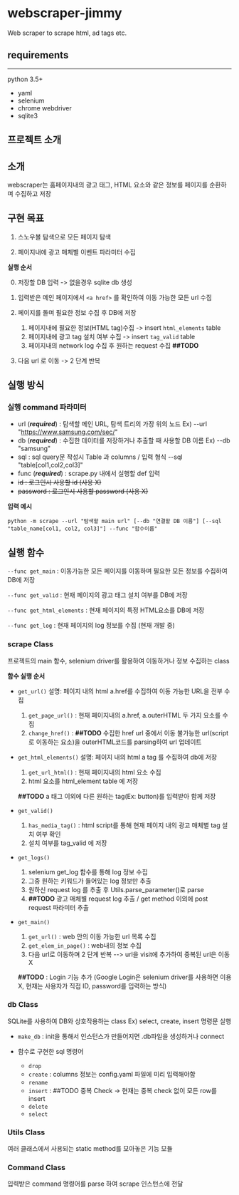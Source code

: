 # webscraper-jimmy
Web scraper to scrape html, ad tags etc. 

## requirements
---
python 3.5+
  - yaml
  - selenium
  - chrome webdriver
  - sqlite3

## 프로젝트 소개

## 소개

webscraper는 홈페이지내의 광고 태그, HTML 요소와 같은 정보를 페이지를 순환하며 수집하고 저장

## 구현 목표

1. 스노우볼 탐색으로 모든 페이지 탐색

2. 페이지내에 광고 매체별 이벤트 파라미터 수집

**실행 순서**

0. 저장할 DB 입력 -> 없을경우 sqlite db 생성

1. 입력받은 메인 페이지에서 `<a href>` 를 확인하여 이동 가능한 모든 url 수집 

2. 페이지를 돌며 필요한 정보 수집 후 DB에 저장
   1. 페이지내에 필요한 정보(HTML tag)수집 -> insert `html_elements` table
   2. 페이지내에 광고 tag 설치 여부 수집 -> insert `tag_valid` table
   3. 페이지내의 network log 수집 후 원하는 request 수집 **##TODO** 
  
3. 다음 url 로 이동 -> 2 단계 반복
## 실행 방식
### 실행 command 파라미터
- url (***required***) : 탐색할 메인 URL, 탐색 트리의 가장 위의 노드 Ex) --url "https://www.samsung.com/sec/"
- db (***required***) : 수집한 데이터를 저장하거나 추출할 때 사용할 DB 이름 Ex) --db "samsung" 
- sql : sql query문 작성시 Table 과 columns / 입력 형식 --sql "table[col1,col2,col3]"
- func (***required***) : scrape.py 내에서 실행할 def 입력
- ~~id : 로그인시 사용할 id (사용 X)~~
- ~~password : 로그인시 사용할 password (사용 X)~~

**입력 예시**

`python -m scrape --url "탐색할 main url" [--db "연결할 DB 이름"] [--sql "table_name[col1, col2, col3]"] --func "함수이름"`

## 실행 함수
`--func get_main` : 이동가능한 모든 페이지를 이동하며 필요한 모든 정보를 수집하여 DB에 저장

`--func get_valid` : 현재 페이지의 광고 태그 설치 여부를 DB에 저장

`--func get_html_elements` : 현재 페이지의 특정 HTML요소를 DB에 저장

`--func get_log` : 현재 페이지의 log 정보를 수집 (현재 개발 중)

### scrape Class

프로젝트의 main 함수, selenium driver를 활용하여 이동하거나 정보 수집하는 class

**함수 실행 순서**

- `get_url()`
  설명: 페이지 내의 html a.href를 수집하여 이동 가능한 URL을 전부 수집
  1. `get_page_url()` : 현재 페이지내의 a.href, a.outerHTML 두 가지 요소를 수집
  2. `change_href()` : **##TODO** 수집한 href url 중에서 이동 불가능한 url(script 로 이동하는 요소)을 outerHTML코드를 parsing하여 url 업데이트

- `get_html_elements()` 
  설명: 페이지 내의 html a tag 를 수집하여 db에 저장 
  1. `get_url_html()` : 현재 페이지내의 html 요소 수집
  2. html 요소를 html_element table 에 저장
   
  **##TODO** a 태그 이외에 다른 원하는 tag(Ex: button)를 입력받아 함께 저장 

- `get_valid()`
  1. `has_media_tag()` : html script를 통해 현재 페이지 내의 광고 매체별 tag 설치 여부 확인
  2. 설치 여부를 tag_valid 에 저장 

- `get_logs()`
  1. selenium get_log 함수를 통해 log 정보 수집
  2. 그중 원하는 키워드가 들어있는 log 정보만 추출
  3. 원하신 request log 를 추출 후 Utils.parse_parameter()로 parse
  4. **##TODO** 광고 매체별 request log 추출 / get method 이외에 post request 파라미터 추출

- `get_main()`
  1. `get_url()` : web 안의 이동 가능한 url 목록 수집
  2. `get_elem_in_page()` : web내의 정보 수집
  3. 다음 url로 이동하며 2 단계 반복 --> url을 visit에 추가하여 중복된 url은 이동 X

  **##TODO** : Login 기능 추가 (Google Login은 selenium driver를 사용하면 이용 X, 현재는 사용자가 직접 ID, password를 입력하는 방식)

### db Class

SQLite를 사용하여 DB와 상호작용하는 class Ex) select, create, insert 명령문 실행

- `make_db` : init을 통해서 인스턴스가 만들어지면 .db파일을 생성하거나 connect 

- 함수로 구현한 sql 명령어
  - `drop`
  - `create` : columns 정보는 config.yaml 파일에 미리 입력해야함
  - `rename`
  - `insert`  : ##TODO 중복 Check -> 현재는 중복 check 없이 모든 row를 insert 
  - `delete`
  - `select`

### Utils Class

여러 클래스에서 사용되는 static method를 모아놓은 기능 모듈 

### Command Class

입력받은 command 명령어를 parse 하여 scrape 인스턴스에 전달

